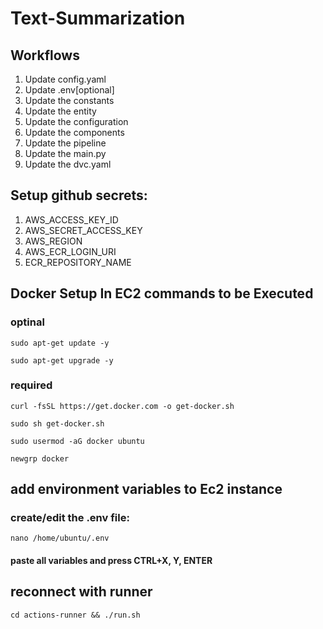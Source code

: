 # Text-Summarization

## Workflows

1. Update config.yaml
2. Update .env[optional]
3. Update the constants
4. Update the entity
5. Update the configuration
6. Update the components
7. Update the pipeline 
8. Update the main.py
9. Update the dvc.yaml

## Setup github secrets:
1. AWS_ACCESS_KEY_ID
2. AWS_SECRET_ACCESS_KEY
3. AWS_REGION
4. AWS_ECR_LOGIN_URI
5. ECR_REPOSITORY_NAME

## Docker Setup In EC2 commands to be Executed
### optinal

```
sudo apt-get update -y
```
```
sudo apt-get upgrade -y
```

### required

```
curl -fsSL https://get.docker.com -o get-docker.sh
```
```
sudo sh get-docker.sh
```
```
sudo usermod -aG docker ubuntu
```
```
newgrp docker
```

## add environment variables to Ec2 instance
### create/edit the .env file:
```
nano /home/ubuntu/.env
```
####  paste all variables and press CTRL+X, Y, ENTER

## reconnect with runner
```
cd actions-runner && ./run.sh
```

